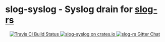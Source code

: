 # slog-syslog - Syslog drain for [slog-rs]

<p align="center">
  <a href="https://travis-ci.org/slog-rs/syslog">
      <img src="https://img.shields.io/travis/slog-rs/syslog/master.svg" alt="Travis CI Build Status">
  </a>

  <a href="https://crates.io/crates/slog-syslog">
      <img src="https://img.shields.io/crates/d/slog-syslog.svg" alt="slog-syslog on crates.io">
  </a>

  <a href="https://gitter.im/slog-rs/slog">
      <img src="https://img.shields.io/gitter/room/slog-rs/slog.svg" alt="slog-rs Gitter Chat">
  </a>
</p>

[slog-rs]: //github.com/slog-rs/slog
